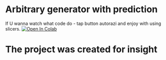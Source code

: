 # Arbitrary generator with prediction
If U wanna watch what code do - tap button <colab> autorazi and enjoy with using slicers.
<a target="_blank" href="https://colab.research.google.com/github/Xlopinium/Arbitrary-generator-with-prediction/blob/master/demonstration-intaraction.ipynb">
  <img src="https://colab.research.google.com/assets/colab-badge.svg" alt="Open In Colab"/>
</a>

# The project was created for insight
